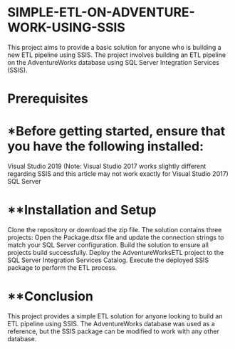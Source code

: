 # **SIMPLE-ETL-ON-ADVENTURE-WORK-USING-SSIS**

This project aims to provide a basic solution for anyone who is building a new ETL pipeline using SSIS. The project involves building an ETL pipeline on the AdventureWorks database using SQL Server Integration Services (SSIS).

# **Prerequisites**


# *Before getting started, ensure that you have the following installed:

Visual Studio 2019 (Note: Visual Studio 2017 works slightly different regarding SSIS and this article may not work exactly for Visual Studio 2017)
SQL Server


# **Installation and Setup

Clone the repository or download the zip file.
The solution contains three projects:
Open the Package.dtsx file and update the connection strings to match your SQL Server configuration.
Build the solution to ensure all projects build successfully.
Deploy the AdventureWorksETL project to the SQL Server Integration Services Catalog.
Execute the deployed SSIS package to perform the ETL process.

# **Conclusion
This project provides a simple ETL solution for anyone looking to build an ETL pipeline using SSIS. The AdventureWorks database was used as a reference, but the SSIS package can be modified to work with any other database.
